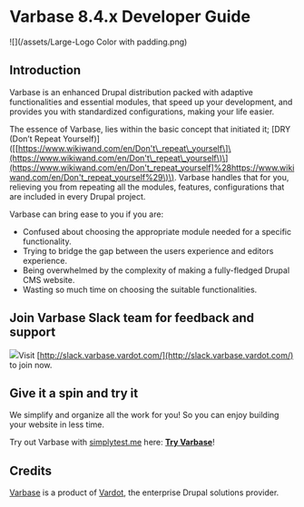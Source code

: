 # **Varbase 8.4.x Developer Guide**

![](/assets/Large-Logo Color with padding.png)

## **Introduction**

Varbase is an enhanced Drupal distribution packed with adaptive functionalities and essential modules, that speed up your development, and provides you with standardized configurations, making your life easier.

The essence of Varbase, lies within the basic concept that initiated it; \[DRY \(Don’t Repeat Yourself\)\]\(\[[https://www.wikiwand.com/en/Don't\_repeat\_yourself\]\(https://www.wikiwand.com/en/Don't\_repeat\_yourself\)\](https://www.wikiwand.com/en/Don't_repeat_yourself]%28https://www.wikiwand.com/en/Don't_repeat_yourself%29\)\). Varbase handles that for you, relieving you from repeating all the modules, features, configurations that are included in every Drupal project.

Varbase can bring ease to you if you are:

* Confused about choosing the appropriate module needed for a specific functionality.
* Trying to bridge the gap between the users experience and editors experience.
* Being overwhelmed by the complexity of making a fully-fledged Drupal CMS website.
* Wasting so much time on choosing the suitable functionalities.

## Join Varbase Slack team for feedback and support

[![](https://www.drupal.org/files/varbase-slack-cta_0.png)](http://slack.varbase.vardot.com/)Visit [http://slack.varbase.vardot.com/](http://slack.varbase.vardot.com/) to join now.

## 

## Give it a spin and try it

We simplify and organize all the work for you! So you can enjoy building your website in less time.

Try out Varbase with [simplytest.me](https://simplytest.me/) here: [**Try Varbase**](https://simplytest.me/project/varbase)!

## Credits

[Varbase](https://www.drupal.org/project/varbase) is a product of [Vardot](https://www.vardot.com/), the enterprise Drupal solutions provider.

